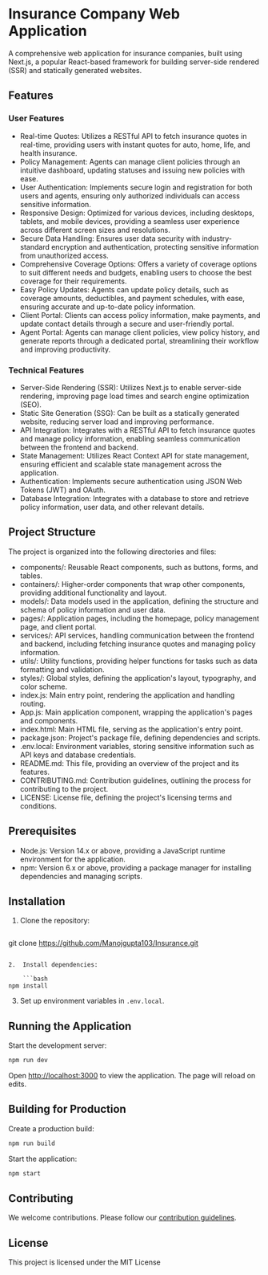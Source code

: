 # Insurance Company Web Application

A comprehensive web application for insurance companies, built using Next.js, a popular React-based framework for building server-side rendered (SSR) and statically generated websites.


## Features

### User Features

*   Real-time Quotes: Utilizes a RESTful API to fetch insurance quotes in real-time, providing users with instant quotes for auto, home, life, and health insurance.
*   Policy Management: Agents can manage client policies through an intuitive dashboard, updating statuses and issuing new policies with ease.
*   User Authentication: Implements secure login and registration for both users and agents, ensuring only authorized individuals can access sensitive information.
*   Responsive Design: Optimized for various devices, including desktops, tablets, and mobile devices, providing a seamless user experience across different screen sizes and resolutions.
*   Secure Data Handling: Ensures user data security with industry-standard encryption and authentication, protecting sensitive information from unauthorized access.
*   Comprehensive Coverage Options: Offers a variety of coverage options to suit different needs and budgets, enabling users to choose the best coverage for their requirements.
*   Easy Policy Updates: Agents can update policy details, such as coverage amounts, deductibles, and payment schedules, with ease, ensuring accurate and up-to-date policy information.
*   Client Portal: Clients can access policy information, make payments, and update contact details through a secure and user-friendly portal.
*   Agent Portal: Agents can manage client policies, view policy history, and generate reports through a dedicated portal, streamlining their workflow and improving productivity.

### Technical Features

*   Server-Side Rendering (SSR): Utilizes Next.js to enable server-side rendering, improving page load times and search engine optimization (SEO).
*   Static Site Generation (SSG): Can be built as a statically generated website, reducing server load and improving performance.
*   API Integration: Integrates with a RESTful API to fetch insurance quotes and manage policy information, enabling seamless communication between the frontend and backend.
*   State Management: Utilizes React Context API for state management, ensuring efficient and scalable state management across the application.
*   Authentication: Implements secure authentication using JSON Web Tokens (JWT) and OAuth.
*   Database Integration: Integrates with a database to store and retrieve policy information, user data, and other relevant details.

## Project Structure

The project is organized into the following directories and files:

*   components/: Reusable React components, such as buttons, forms, and tables.
*   containers/: Higher-order components that wrap other components, providing additional functionality and layout.
*   models/: Data models used in the application, defining the structure and schema of policy information and user data.
*   pages/: Application pages, including the homepage, policy management page, and client portal.
*   services/: API services, handling communication between the frontend and backend, including fetching insurance quotes and managing policy information.
*   utils/: Utility functions, providing helper functions for tasks such as data formatting and validation.
*   styles/: Global styles, defining the application's layout, typography, and color scheme.
*   index.js: Main entry point, rendering the application and handling routing.
*   App.js: Main application component, wrapping the application's pages and components.
*   index.html: Main HTML file, serving as the application's entry point.
*   package.json: Project's package file, defining dependencies and scripts.
*   .env.local: Environment variables, storing sensitive information such as API keys and database credentials.
*   README.md: This file, providing an overview of the project and its features.
*   CONTRIBUTING.md: Contribution guidelines, outlining the process for contributing to the project.
*   LICENSE: License file, defining the project's licensing terms and conditions.

## Prerequisites

*   Node.js: Version 14.x or above, providing a JavaScript runtime environment for the application.
*   npm: Version 6.x or above, providing a package manager for installing dependencies and managing scripts.

## Installation

1.  Clone the repository:

    ```bash
git clone https://github.com/Manojgupta103/Insurance.git
```

2.  Install dependencies:

    ```bash
npm install
```

3.  Set up environment variables in `.env.local`.

**Running the Application**
---------------------------

Start the development server:

```bash
npm run dev
```

Open [http://localhost:3000](http://localhost:3000) to view the application. The page will reload on edits.

**Building for Production**
---------------------------

Create a production build:

```bash
npm run build
```

Start the application:

```bash
npm start
```

**Contributing**
--------------

We welcome contributions. Please follow our [contribution guidelines](CONTRIBUTING.md).

**License**
----------

This project is licensed under the MIT License

    
